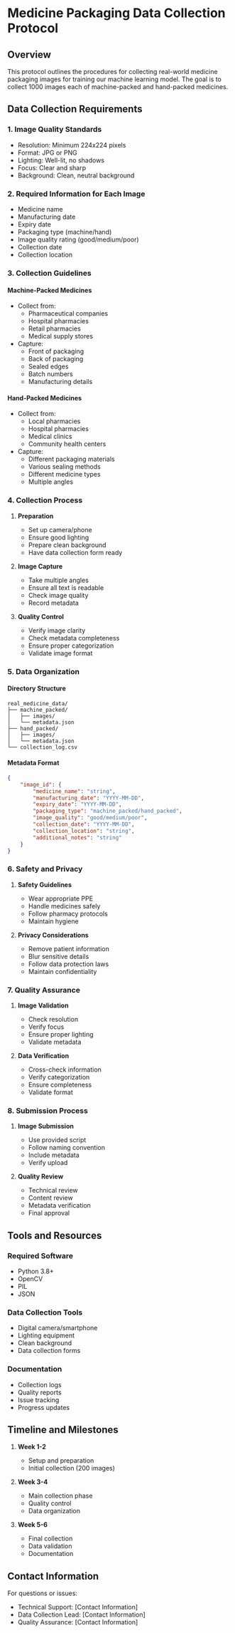 # Medicine Packaging Data Collection Protocol

## Overview
This protocol outlines the procedures for collecting real-world medicine packaging images for training our machine learning model. The goal is to collect 1000 images each of machine-packed and hand-packed medicines.

## Data Collection Requirements

### 1. Image Quality Standards
- Resolution: Minimum 224x224 pixels
- Format: JPG or PNG
- Lighting: Well-lit, no shadows
- Focus: Clear and sharp
- Background: Clean, neutral background

### 2. Required Information for Each Image
- Medicine name
- Manufacturing date
- Expiry date
- Packaging type (machine/hand)
- Image quality rating (good/medium/poor)
- Collection date
- Collection location

### 3. Collection Guidelines

#### Machine-Packed Medicines
- Collect from:
  - Pharmaceutical companies
  - Hospital pharmacies
  - Retail pharmacies
  - Medical supply stores
- Capture:
  - Front of packaging
  - Back of packaging
  - Sealed edges
  - Batch numbers
  - Manufacturing details

#### Hand-Packed Medicines
- Collect from:
  - Local pharmacies
  - Hospital pharmacies
  - Medical clinics
  - Community health centers
- Capture:
  - Different packaging materials
  - Various sealing methods
  - Different medicine types
  - Multiple angles

### 4. Collection Process

1. **Preparation**
   - Set up camera/phone
   - Ensure good lighting
   - Prepare clean background
   - Have data collection form ready

2. **Image Capture**
   - Take multiple angles
   - Ensure all text is readable
   - Check image quality
   - Record metadata

3. **Quality Control**
   - Verify image clarity
   - Check metadata completeness
   - Ensure proper categorization
   - Validate image format

### 5. Data Organization

#### Directory Structure
```
real_medicine_data/
├── machine_packed/
│   ├── images/
│   └── metadata.json
├── hand_packed/
│   ├── images/
│   └── metadata.json
└── collection_log.csv
```

#### Metadata Format
```json
{
    "image_id": {
        "medicine_name": "string",
        "manufacturing_date": "YYYY-MM-DD",
        "expiry_date": "YYYY-MM-DD",
        "packaging_type": "machine_packed/hand_packed",
        "image_quality": "good/medium/poor",
        "collection_date": "YYYY-MM-DD",
        "collection_location": "string",
        "additional_notes": "string"
    }
}
```

### 6. Safety and Privacy

1. **Safety Guidelines**
   - Wear appropriate PPE
   - Handle medicines safely
   - Follow pharmacy protocols
   - Maintain hygiene

2. **Privacy Considerations**
   - Remove patient information
   - Blur sensitive details
   - Follow data protection laws
   - Maintain confidentiality

### 7. Quality Assurance

1. **Image Validation**
   - Check resolution
   - Verify focus
   - Ensure proper lighting
   - Validate metadata

2. **Data Verification**
   - Cross-check information
   - Verify categorization
   - Ensure completeness
   - Validate format

### 8. Submission Process

1. **Image Submission**
   - Use provided script
   - Follow naming convention
   - Include metadata
   - Verify upload

2. **Quality Review**
   - Technical review
   - Content review
   - Metadata verification
   - Final approval

## Tools and Resources

### Required Software
- Python 3.8+
- OpenCV
- PIL
- JSON

### Data Collection Tools
- Digital camera/smartphone
- Lighting equipment
- Clean background
- Data collection forms

### Documentation
- Collection logs
- Quality reports
- Issue tracking
- Progress updates

## Timeline and Milestones

1. **Week 1-2**
   - Setup and preparation
   - Initial collection (200 images)

2. **Week 3-4**
   - Main collection phase
   - Quality control
   - Data organization

3. **Week 5-6**
   - Final collection
   - Data validation
   - Documentation

## Contact Information

For questions or issues:
- Technical Support: [Contact Information]
- Data Collection Lead: [Contact Information]
- Quality Assurance: [Contact Information] 